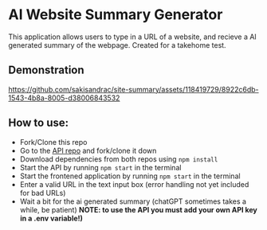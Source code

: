 # AI Website Summary Generator

This application allows users to type in a URL of a website, and recieve a AI generated summary of the webpage. Created for a takehome test. 

## Demonstration

https://github.com/sakisandrac/site-summary/assets/118419729/8922c6db-1543-4b8a-8005-d38006843532

## How to use:
- Fork/Clone this repo
- Go to the <a href="https://github.com/sakisandrac/site-summary-api">API repo</a> and fork/clone it down
- Download dependencies from both repos using `npm install`
- Start the API by running `npm start` in the terminal
- Start the frontened application by running `npm start` in the terminal
- Enter a valid URL in the text input box (error handling not yet included for bad URLs)
- Wait a bit for the ai generated summary (chatGPT sometimes takes a while, be patient)
<b>NOTE: to use the API you must add your own API key in a .env variable!)</b>
